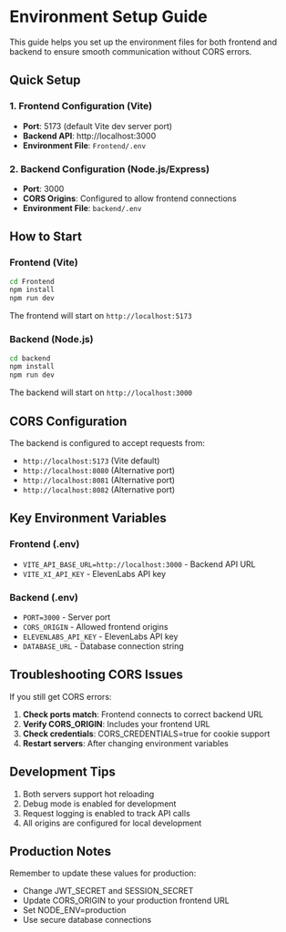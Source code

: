 # Environment Setup Guide

This guide helps you set up the environment files for both frontend and backend to ensure smooth communication without CORS errors.

## Quick Setup

### 1. Frontend Configuration (Vite)
- **Port**: 5173 (default Vite dev server port)
- **Backend API**: http://localhost:3000
- **Environment File**: `Frontend/.env`

### 2. Backend Configuration (Node.js/Express)
- **Port**: 3000
- **CORS Origins**: Configured to allow frontend connections
- **Environment File**: `backend/.env`

## How to Start

### Frontend (Vite)
```bash
cd Frontend
npm install
npm run dev
```
The frontend will start on `http://localhost:5173`

### Backend (Node.js)
```bash
cd backend
npm install
npm run dev
```
The backend will start on `http://localhost:3000`

## CORS Configuration

The backend is configured to accept requests from:
- `http://localhost:5173` (Vite default)
- `http://localhost:8080` (Alternative port)
- `http://localhost:8081` (Alternative port)
- `http://localhost:8082` (Alternative port)

## Key Environment Variables

### Frontend (.env)
- `VITE_API_BASE_URL=http://localhost:3000` - Backend API URL
- `VITE_XI_API_KEY` - ElevenLabs API key

### Backend (.env)
- `PORT=3000` - Server port
- `CORS_ORIGIN` - Allowed frontend origins
- `ELEVENLABS_API_KEY` - ElevenLabs API key
- `DATABASE_URL` - Database connection string

## Troubleshooting CORS Issues

If you still get CORS errors:

1. **Check ports match**: Frontend connects to correct backend URL
2. **Verify CORS_ORIGIN**: Includes your frontend URL
3. **Check credentials**: CORS_CREDENTIALS=true for cookie support
4. **Restart servers**: After changing environment variables

## Development Tips

1. Both servers support hot reloading
2. Debug mode is enabled for development
3. Request logging is enabled to track API calls
4. All origins are configured for local development

## Production Notes

Remember to update these values for production:
- Change JWT_SECRET and SESSION_SECRET
- Update CORS_ORIGIN to your production frontend URL
- Set NODE_ENV=production
- Use secure database connections